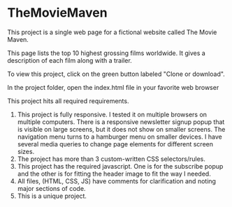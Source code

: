 # TheMovieMaven
This project is a single web page for a fictional website called The Movie Maven.

This page lists the top 10 highest grossing films worldwide. It gives a description of each
film along with a trailer.

To view this project, click on the green button labeled "Clone or download".

In the project folder, open the index.html file in your favorite web browser

This project hits all required requirements.

1. This project is fully responsive. I tested it on multiple browsers on multiple computers. There is a responsive newsletter signup popup that is visible on large screens, but it does not show on smaller screens. The navigation menu turns to a hamburger menu on smaller devices. I have several media queries to change page elements for different screen sizes.
2. The project has more than 3 custom-written CSS selectors/rules.
3. This project has the required javascript. One is for the subscribe popup and the other is for fitting the header image to fit the way I needed.
4. All files, (HTML, CSS, JS) have comments for clarification and noting major sections of code.
5. This is a unique project.

